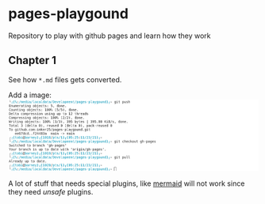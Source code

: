 # pages-playgound

Repository to play with github pages and learn how they work 

## Chapter 1

See how `*.md` files gets converted.

Add a image:
![Screenshot of a terminal](./img/Console.png)

A lot of stuff that needs special plugins, like [mermaid](https://mermaid-js.github.io/mermaid/#/) will not work since they need *unsafe* plugins.
